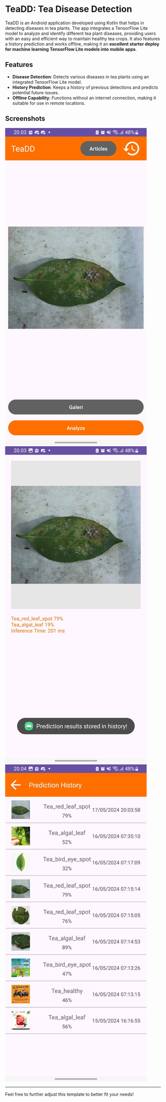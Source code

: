 # TeaDD: Tea Disease Detection

TeaDD is an Android application developed using Kotlin that helps in detecting diseases in tea plants. The app integrates a TensorFlow Lite model to analyze and identify different tea plant diseases, providing users with an easy and efficient way to maintain healthy tea crops. It also features a history prediction and works offline, making it an **excellent starter deploy for machine learning TensorFlow Lite models into mobile apps**.

## Features

- **Disease Detection**: Detects various diseases in tea plants using an integrated TensorFlow Lite model.
- **History Prediction**: Keeps a history of previous detections and predicts potential future issues.
- **Offline Capability**: Functions without an internet connection, making it suitable for use in remote locations.

## Screenshots

![Screenshot1](screenshots/screenshot1.jpeg)
![Screenshot2](screenshots/screenshot2.jpeg)
![Screenshot3](screenshots/screenshot3.jpeg)

---

Feel free to further adjust this template to better fit your needs!
